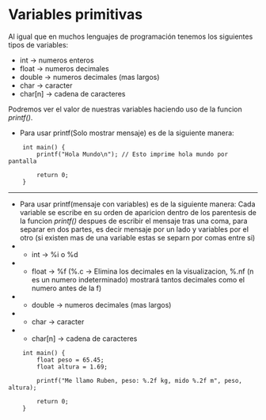 # Variables primitivas
Al igual que en muchos lenguajes de programación tenemos los siguientes tipos de variables:

+ int -> numeros enteros
+ float -> numeros decimales
+ double -> numeros decimales (mas largos)
+ char -> caracter
+ char[n] -> cadena de caracteres

Podremos ver el valor de nuestras variables haciendo uso de la funcion *printf()*.

+ Para usar printf(Solo mostrar mensaje) es de la siguiente manera:
```
	int main() {
		printf("Hola Mundo\n");	// Esto imprime hola mundo por pantalla
   
    	return 0; 
  	}
```
---
+ Para usar printf(mensaje con variables) es de la siguiente manera:
  Cada variable se escribe en su orden de aparicion dentro de los parentesis de la funcion *printf()*
  despues de escribir el mensaje tras una coma, para separar en dos partes, es decir mensaje por un lado
  y variables por el otro (si existen mas de una variable estas se separn por comas entre si)
+ + int -> %i o %d
+ + float -> %f (%.c -> Elimina los decimales en la visualizacion, %.nf (n es un numero indeterminado) mostrará tantos decimales como el numero antes de la f)
+ + double -> numeros decimales (mas largos)
+ + char -> caracter
+ + char[n] -> cadena de caracteres
```
	int main() {
		float peso = 65.45;
		float altura = 1.69;
	
		printf("Me llamo Ruben, peso: %.2f kg, mido %.2f m", peso, altura);
   
    	return 0; 
  	}
```
